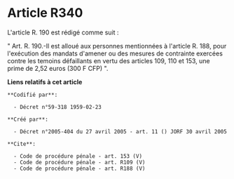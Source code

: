 # Article R340

L'article R. 190 est rédigé comme suit : 

" Art. R. 190.-Il est alloué aux personnes mentionnées à l'article R. 188, pour l'exécution des mandats d'amener ou des
mesures de contrainte exercées contre les temoins défaillants en vertu des articles 109, 110 et 153, une prime de 2,52 euros
(300 F CFP) ".

**Liens relatifs à cet article**

	**Codifié par**:

	  - Décret n°59-318 1959-02-23

	**Créé par**:

	  - Décret n°2005-404 du 27 avril 2005 - art. 11 () JORF 30 avril 2005

	**Cite**:

	  - Code de procédure pénale - art. 153 (V)
	  - Code de procédure pénale - art. R109 (V)
	  - Code de procédure pénale - art. R188 (V)
